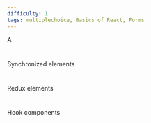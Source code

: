 ```yaml
---
difficulty: 1
tags: multiplechoice, Basics of React, Forms
---
```


A

#

Synchronized elements

#

Redux elements

#

Hook components

